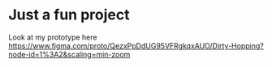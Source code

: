 # Just a fun project

Look at my prototype here
https://www.figma.com/proto/QezxPpDdUG95VFRgkqxAUO/Dirty-Hopping?node-id=1%3A2&scaling=min-zoom
